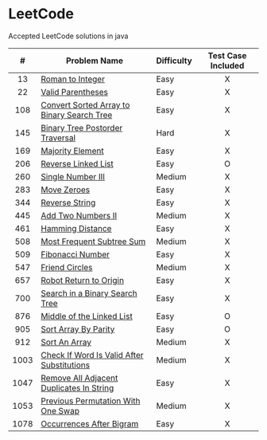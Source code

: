# LeetCode

Accepted LeetCode solutions in java

| # | Problem Name | Difficulty | Test Case Included |
| :---: | --- | --- | :---: |
| 13 | [Roman to Integer](/src/RomanToInteger.java) | Easy | X |
| 22 | [Valid Parentheses](/src/ValidParentheses.java) | Easy | X |
| 108 | [Convert Sorted Array to Binary Search Tree](/src/ConvertSortedArrayToBinarySearchTree.java) | Easy | X |
| 145 | [Binary Tree Postorder Traversal](/src/BinaryTreePostorderTraversal.java) | Hard | X |
| 169 | [Majority Element](/src/MajorityElement.java) | Easy | X |
| 206 | [Reverse Linked List](/src/ReverseLinkedList.java) | Easy | O |
| 260 | [Single Number III](/src/SingleNumberIII.java) | Medium | X |
| 283 | [Move Zeroes](/src/MoveZeroes.java) | Easy | X |
| 344 | [Reverse String](/src/ReverseString.java) | Easy | X |
| 445 | [Add Two Numbers II](/src/AddTwoNumbersII.java) | Medium | X |
| 461 | [Hamming Distance](/src/HammingDistance.java) | Easy | X |
| 508 | [Most Frequent Subtree Sum](src/MostFrequentSubtreeSum.java) | Medium | X |
| 509 | [Fibonacci Number](src/FibonacciNumber.java) | Easy | X |
| 547 | [Friend Circles](/src/FriendCircles.java) | Medium | X |
| 657 | [Robot Return to Origin](/src/RobotReturnToOrigin.java) | Easy | X |
| 700 | [Search in a Binary Search Tree](/src/SearchInABinarySearchTree.java) | Easy | X |
| 876 | [Middle of the Linked List](/src/MiddleOfTheLinkedList.java) | Easy | O |
| 905 | [Sort Array By Parity](/src/SortArrayByParity.java) | Easy | O |
| 912 | [Sort An Array](/src/SortAnArray.java) | Medium | X |
| 1003 | [Check If Word Is Valid After Substitutions](/src/CheckIfWordIsValidAfterSubstitutions.java) | Medium | X |
| 1047 | [Remove All Adjacent Duplicates In String](/src/RemoveAllAdjacentDuplicatesInString.java) | Easy | X |
| 1053 | [Previous Permutation With One Swap](/src/PreviousPermutationWithOneSwap.java) | Medium | X |
| 1078 | [Occurrences After Bigram](/src/OccurrencesAfterBigram.java) | Easy | X |
